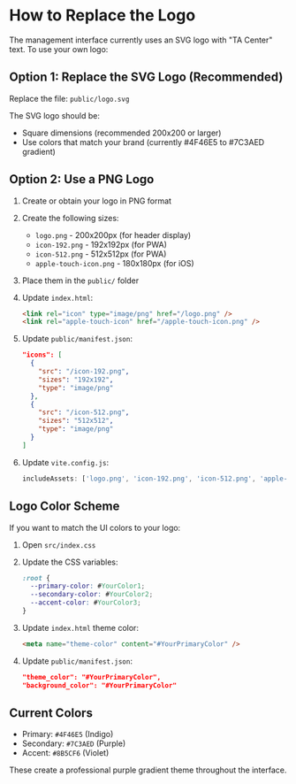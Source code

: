 # How to Replace the Logo

The management interface currently uses an SVG logo with "TA Center" text. To use your own logo:

## Option 1: Replace the SVG Logo (Recommended)

Replace the file: `public/logo.svg`

The SVG logo should be:
- Square dimensions (recommended 200x200 or larger)
- Use colors that match your brand (currently #4F46E5 to #7C3AED gradient)

## Option 2: Use a PNG Logo

1. Create or obtain your logo in PNG format
2. Create the following sizes:
   - `logo.png` - 200x200px (for header display)
   - `icon-192.png` - 192x192px (for PWA)
   - `icon-512.png` - 512x512px (for PWA)
   - `apple-touch-icon.png` - 180x180px (for iOS)

3. Place them in the `public/` folder

4. Update `index.html`:
   ```html
   <link rel="icon" type="image/png" href="/logo.png" />
   <link rel="apple-touch-icon" href="/apple-touch-icon.png" />
   ```

5. Update `public/manifest.json`:
   ```json
   "icons": [
     {
       "src": "/icon-192.png",
       "sizes": "192x192",
       "type": "image/png"
     },
     {
       "src": "/icon-512.png",
       "sizes": "512x512",
       "type": "image/png"
     }
   ]
   ```

6. Update `vite.config.js`:
   ```javascript
   includeAssets: ['logo.png', 'icon-192.png', 'icon-512.png', 'apple-touch-icon.png'],
   ```

## Logo Color Scheme

If you want to match the UI colors to your logo:

1. Open `src/index.css`
2. Update the CSS variables:
   ```css
   :root {
     --primary-color: #YourColor1;
     --secondary-color: #YourColor2;
     --accent-color: #YourColor3;
   }
   ```

3. Update `index.html` theme color:
   ```html
   <meta name="theme-color" content="#YourPrimaryColor" />
   ```

4. Update `public/manifest.json`:
   ```json
   "theme_color": "#YourPrimaryColor",
   "background_color": "#YourPrimaryColor"
   ```

## Current Colors

- Primary: `#4F46E5` (Indigo)
- Secondary: `#7C3AED` (Purple)
- Accent: `#8B5CF6` (Violet)

These create a professional purple gradient theme throughout the interface.
